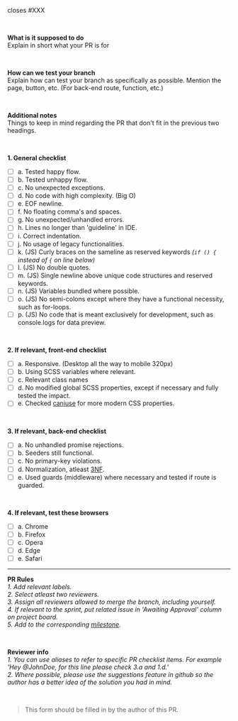 closes #XXX

<br />

 **What is it supposed to do**  
Explain in short what your PR is for

<br />

 **How can we test your branch**  
Explain how can test your branch as specifically as possible. Mention the page, button, etc. (For back-end route, function, etc.)

<br />

 **Additional notes**  
Things to keep in mind regarding the PR that don't fit in the previous two headings. 

<br />

**1. General checklist**
- [ ] a. Tested happy flow.
- [ ] b. Tested unhappy flow.
- [ ] c. No unexpected exceptions.
- [ ] d. No code with high complexity. (Big O)
- [ ] e. EOF newline.
- [ ] f. No floating comma's and spaces.
- [ ] g. No unexpected/unhandled errors.
- [ ] h. Lines no longer than 'guideline' in IDE.
- [ ] i. Correct indentation.
- [ ] j. No usage of legacy functionalities.
- [ ] k. (JS) Curly braces on the sameline as reserved keywords *(`if () {` instead of `{` on line below)*
- [ ] l. (JS) No double quotes.
- [ ] m. (JS) Single newline above unique code structures and reserved keywords.
- [ ] n. (JS) Variables bundled where possible.
- [ ] o. (JS) No semi-colons except where they have a functional necessity, such as for-loops.
- [ ] p. (JS) No code that is meant exclusively for development, such as console.logs for data preview.

<br />

**2. If relevant, front-end checklist**
- [ ] a. Responsive. (Desktop all the way to mobile 320px)
- [ ] b. Using SCSS variables where relevant.
- [ ] c. Relevant class names
- [ ] d. No modified global SCSS properties, except if necessary and fully tested the impact.
- [ ] e. Checked [caniuse](https://caniuse.com) for more modern CSS properties.

<br />

**3. If relevant, back-end checklist**
- [ ] a. No unhandled promise rejections.
- [ ] b. Seeders still functional.
- [ ] c. No primary-key violations.
- [ ] d. Normalization, atleast [3NF](https://en.wikipedia.org/wiki/Database_normalization).
- [ ] e. Used guards (middleware) where necessary and tested if route is guarded.

<br />

**4. If relevant, test these browsers**
- [ ] a. Chrome
- [ ] b. Firefox
- [ ] c. Opera
- [ ] d. Edge
- [ ] e. Safari

---

**PR Rules**  
*1. Add relevant labels.*  
*2. Select atleast two reviewers.*  
*3. Assign all reviewers allowed to merge the branch, including yourself.*  
*4. If relevant to the sprint, put related issue in 'Awaiting Approval' column on project board.*  
*5. Add to the corresponding [milestone](https://github.com/AjobK/Seaqull/milestones).*

<br />

**Reviewer info**  
*1. You can use aliases to refer to specific PR checklist items. For example 'Hey @JohnDoe, for this line please check 3.a and 1.d.'*  
*2. Where possible, please use the suggestions feature in github so the author has a better idea of the solution you had in mind.*   

<br />

> This form should be filled in by the author of this PR.
